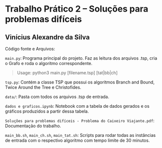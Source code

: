 # Trabalho Prático 2 – Soluções para problemas difíceis
## Vinícius Alexandre da Silva

Código fonte e Arquivos:

`main.py`: Programa principal do projeto. Faz as leitura dos arquivos .tsp, cria o Grafo e roda o algoritmo correspondente.
> Usage: python3 main.py [filename.tsp] [tat|bb|ch]

`tsp.py`: Contém a classe TSP que possui os algoritmos Branch and Bound, Twice Around the Tree e Christofides.

`data/`: Pasta com todos os arquivos .tsp de entrada.

`dados e graficos.ipynb`: Notebook com a tabela de dados gerados e os gráficos produzidos a partir dessa tabela.

`Soluções para problemas difíceis - Problema do Caixeiro Viajante.pdf`: Documentação do trabalho.

`main_bb.sh`, `main_ch.sh`, `main_tat.sh`: Scripts para rodar todas as instâncias de entrada com o respectivo algoritmo com tempo limite de 30 minutos.
